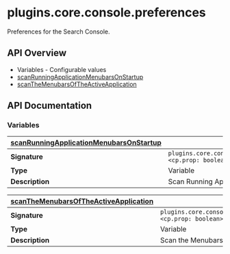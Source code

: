 # plugins.core.console.preferences

Preferences for the Search Console.

## API Overview
* Variables - Configurable values
 * [scanRunningApplicationMenubarsOnStartup](#scanRunningApplicationMenubarsOnStartup)
 * [scanTheMenubarsOfTheActiveApplication](#scanTheMenubarsOfTheActiveApplication)

## API Documentation

### Variables

| [scanRunningApplicationMenubarsOnStartup](#scanRunningApplicationMenubarsOnStartup)         |                                                                                     |
| --------------------------------------------|-------------------------------------------------------------------------------------|
| **Signature**                               | `plugins.core.console.preferences.scanRunningApplicationMenubarsOnStartup <cp.prop: boolean>`                                                                    |
| **Type**                                    | Variable                                                                     |
| **Description**                             | Scan Running Application Menubars on Startup                                                                     |

| [scanTheMenubarsOfTheActiveApplication](#scanTheMenubarsOfTheActiveApplication)         |                                                                                     |
| --------------------------------------------|-------------------------------------------------------------------------------------|
| **Signature**                               | `plugins.core.console.preferences.scanTheMenubarsOfTheActiveApplication <cp.prop: boolean>`                                                                    |
| **Type**                                    | Variable                                                                     |
| **Description**                             | Scan the Menubars of the Active Application                                                                     |

